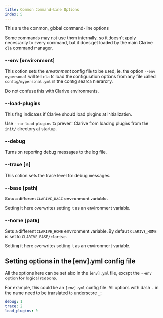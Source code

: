 ```yaml
---
title: Common Command-Line Options
index: 5
---
```


This are the common, global command-line
options.

Some commands may not use them internally, so it doesn't
apply necessarily to every command, but it does get loaded by the
main Clarive `cla` command manager.

### --env [environment]

This option sets the *environment* config file to be used, ie.
the option `--env mypersonal` will tell `cla` to load the
configuration options from any file called `config/mypersonal.yml`
in the config search hierarchy.

Do not confuse this with Clarive environments.

### --load-plugins

This flag indicates if Clarive
should load plugins at initialization.

Use `--no-load-plugins` to prevent Clarive
from loading plugins from the `init/` directory at startup.

### --debug

Turns on reporting debug messages to the log file.

### --trace [n]

This option sets the trace level
for debug messages.

### --base [path]

Sets a different `CLARIVE_BASE` environment variable.

Setting it here overwrites setting it as an environment variable.

### --home [path]

Sets a different `CLARIVE_HOME` environment variable.
By default `CLARIVE_HOME` is set to `CLARIVE_BASE/clarive`.

Setting it here overwrites setting it as an environment variable.

## Setting options in the [env].yml config file

All the options here can be set also in the `[env].yml` file,
except the `--env` option for logical reasons.

For example, this could be an `[env].yml` config file.
All options with dash `-` in the name need to be translated
to underscore `_`:

```yaml
debug: 1
trace: 2
load_plugins: 0
```
